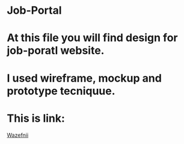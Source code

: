 # Job-Portal
# At this file you will find design for job-poratl website.
# I used wireframe, mockup and prototype tecniquue.
# This is link:
[Wazefnii](https://www.figma.com/design/kJxixhW15v9h7w1BrpmiYZ/Untitled?node-id=76-77&t=nmf1I28UNCcuhuyI-0)